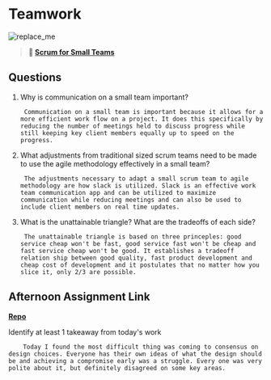 # Teamwork

![replace_me](https://codeworks.blob.core.windows.net/public/assets/img/illustrations/placeholder.svg)

> **📖 [Scrum for Small Teams](https://codeworksacademy.com/fs-student-guide/resources/wk8-9/02-Scrum-For-Small-Teams)**

## Questions

1. Why is communication on a small team important?

        Communication on a small team is important because it allows for a more efficient work flow on a project. It does this specifically by reducing the number of meetings held to discuss progress while still keeping key client members equally up to speed on the progress.

2. What adjustments from traditional sized scrum teams need to be made to use the agile methodology effectively in a small team?

        The adjustments necessary to adapt a small scrum team to agile methodology are how slack is utilized. Slack is an effective work team communication app and can be utilized to maximize communication while reducing meetings and can also be used to include client members on real time updates.

3. What is the unattainable triangle? What are the tradeoffs of each side?

        The unattainable triangle is based on three princeples: good service cheap won't be fast, good service fast won't be cheap and fast service cheap won't be good. It establishes a tradeoff relation ship between good quality, fast product development and cheap cost of development and it postulates that no matter how you slice it, only 2/3 are possible.

## Afternoon Assignment Link

**[Repo](https://github.com/bcrossley712/honey-do)**

Identify at least 1 takeaway from today's work

        Today I found the most difficult thing was coming to consensus on design choices. Everyone has their own ideas of what the design should be and achieving a compromise early was a struggle. Every one was very polite about it, but definitely disagreed on some key areas.